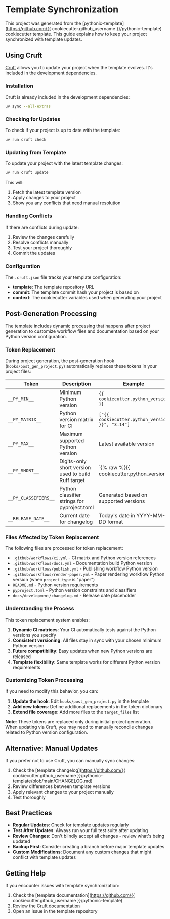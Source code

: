 # Template Synchronization

This project was generated from the [pythonic-template](https://github.com/{{ cookiecutter.github_username }}/pythonic-template) cookiecutter template. This guide explains how to keep your project synchronized with template updates.

## Using Cruft

[Cruft](https://cruft.github.io/cruft/) allows you to update your project when the template evolves. It's included in the development dependencies.

### Installation

Cruft is already included in the development dependencies:

```bash
uv sync --all-extras
```

### Checking for Updates

To check if your project is up to date with the template:

```bash
uv run cruft check
```

### Updating from Template

To update your project with the latest template changes:

```bash
uv run cruft update
```

This will:

1. Fetch the latest template version
2. Apply changes to your project
3. Show you any conflicts that need manual resolution

### Handling Conflicts

If there are conflicts during update:

1. Review the changes carefully
2. Resolve conflicts manually
3. Test your project thoroughly
4. Commit the updates

### Configuration

The `.cruft.json` file tracks your template configuration:

- **template**: The template repository URL
- **commit**: The template commit hash your project is based on
- **context**: The cookiecutter variables used when generating your project

## Post-Generation Processing

The template includes dynamic processing that happens after project generation to customize workflow files and documentation based on your Python version configuration.

### Token Replacement

During project generation, the post-generation hook (`hooks/post_gen_project.py`) automatically replaces these tokens in your project files:

| Token | Description | Example |
|-------|-------------|----------|
| `__PY_MIN__` | Minimum Python version | `{{ cookiecutter.python_version }}` |
| `__PY_MATRIX__` | Python version matrix for CI | `["{{ cookiecutter.python_version }}", "3.14"]` |
| `__PY_MAX__` | Maximum supported Python version | Latest available version |
| `__PY_SHORT__` | Digits-only short version used to build Ruff target | `{% raw %}{{ cookiecutter.python_version | replace('.', '') }}{% endraw %}` |
| `__PY_CLASSIFIERS__` | Python classifier strings for pyproject.toml | Generated based on supported versions |
| `__RELEASE_DATE__` | Current date for changelog | Today's date in YYYY-MM-DD format |

### Files Affected by Token Replacement

The following files are processed for token replacement:

- `.github/workflows/ci.yml` - CI matrix and Python version references
- `.github/workflows/docs.yml` - Documentation build Python version
- `.github/workflows/publish.yml` - Publishing workflow Python version
- `.github/workflows/render-paper.yml` - Paper rendering workflow Python version (when `project_type` is "paper")
- `README.md` - Python version requirements
- `pyproject.toml` - Python version constraints and classifiers
- `docs/development/changelog.md` - Release date placeholder

### Understanding the Process

This token replacement system enables:

1. **Dynamic CI matrices**: Your CI automatically tests against the Python versions you specify
2. **Consistent versioning**: All files stay in sync with your chosen minimum Python version
3. **Future compatibility**: Easy updates when new Python versions are released
4. **Template flexibility**: Same template works for different Python version requirements

### Customizing Token Processing

If you need to modify this behavior, you can:

1. **Update the hook**: Edit `hooks/post_gen_project.py` in the template
2. **Add new tokens**: Define additional replacements in the token dictionary
3. **Extend file coverage**: Add more files to the `target_files` list

**Note**: These tokens are replaced only during initial project generation. When updating via Cruft, you may need to manually reconcile changes related to Python version configuration.

## Alternative: Manual Updates

If you prefer not to use Cruft, you can manually sync changes:

1. Check the [template changelog](https://github.com/{{ cookiecutter.github_username }}/pythonic-template/blob/main/CHANGELOG.md)
2. Review differences between template versions
3. Apply relevant changes to your project manually
4. Test thoroughly

## Best Practices

- **Regular Updates**: Check for template updates regularly
- **Test After Updates**: Always run your full test suite after updating
- **Review Changes**: Don't blindly accept all changes - review what's being updated
- **Backup First**: Consider creating a branch before major template updates
- **Custom Modifications**: Document any custom changes that might conflict with template updates

## Getting Help

If you encounter issues with template synchronization:

1. Check the [template documentation](https://github.com/{{ cookiecutter.github_username }}/pythonic-template)
2. Review the [Cruft documentation](https://cruft.github.io/cruft/)
3. Open an issue in the template repository

